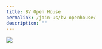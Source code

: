 ```yaml
---
title: BV Open House
permalink: /join-us/bv-openhouse/
description: ""
---
```

![](/images/bv%20open%20house.png)